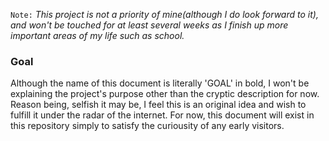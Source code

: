`Note:` 
_This project is not a priority of mine(although I do look forward to it), and won't be touched for at least several weeks as I finish up more important areas of my life such as school._

### Goal
Although the name of this document is literally 'GOAL' in bold, I won't be explaining the project's purpose other than the cryptic description for now. Reason being, selfish it may be, I feel this is an original idea and wish to fulfill it under the radar of the internet. For now, this document will exist in this repository simply to satisfy the curiousity of any early visitors. 
